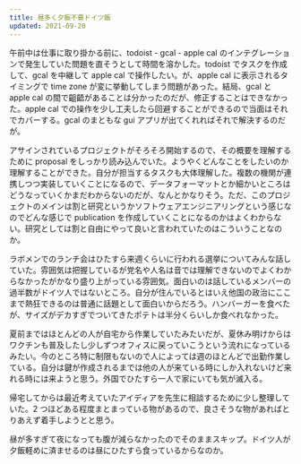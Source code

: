 ```yaml
---
title: 昼多く夕飯不要ドイツ飯
updated: 2021-09-20
---
```



午前中は仕事に取り掛かる前に、todoist - gcal - apple cal のインテグレーションで発生していた問題を直そうとして時間を溶かした。todoist でタスクを作成して、gcal を中継して apple cal で操作したい。が、apple cal に表示されるタイミングで time zone が変に挙動してしまう問題があった。結局、gcal と apple cal の間で齟齬があることは分かったのだが、修正することはできなかった。apple cal での操作を少し工夫したら回避することができるので当面はそれでカバーする。gcal のまともな gui アプリが出てくれればそれで解決するのだが。

アサインされているプロジェクトがそろそろ開始するので、その概要を理解するために proposal をしっかり読み込んでいた。ようやくどんなことをしたいのか理解することができた。自分が担当するタスクも大体理解した。複数の機関が連携しつつ実装していくことになるので、データフォーマットとか細かいところはどうなっていくかまだわからないのだが、なんとかなりそう。ただ、このプロジェクトのメインは割と研究というかソフトウェアエンジニアリングという感じなのでどんな感じで publication を作成していくことになるのかはよくわからない。研究としては割と自由にやって良いと言われていたのはこういうことなのか。

ラボメンでのランチ会はひたすら来週くらいに行われる選挙についてみんな話していた。雰囲気は把握しているが党名や人名は音では理解できないのでよくわからなかったがかなり盛り上がっている雰囲気。面白いのは話しているメンバーの過半数がドイツ人ではないところ。自分が住んでいるとはいえ他国の政治にここまで熱狂できるのは普通に話題として面白いからだろう。ハンバーガーを食べたが、サイズがデカすぎでついてきたポテトは半分くらいしか食べれなかった。

夏前まではほとんどの人が自宅から作業していたみたいだが、夏休み明けからはワクチンも普及したし少しずつオフィスに戻っていこうという流れになっているみたい。今のところ特に制限もないので人によっては週のほとんどで出勤作業している。自分は鍵が作成されるまでは他の人が来ている時にしか入れないけど来れる時には来ようと思う。外国でひたすら一人で家にいても気が滅入る。

帰宅してからは最近考えていたアイディアを先生に相談するために少し整理していた。2 つほどある程度まとまっている物があるので、良さそうな物があればとりあえず着手しようとと思う。

昼が多すぎて夜になっても腹が減らなかったのでそのままスキップ。ドイツ人が夕飯軽めに済ませるのは昼にひたすら食っているからなのか。
